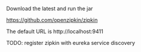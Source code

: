 Download the latest and run the jar

https://github.com/openzipkin/zipkin

The default URL is http://localhost:9411

TODO: register zipkin with eureka service discovery